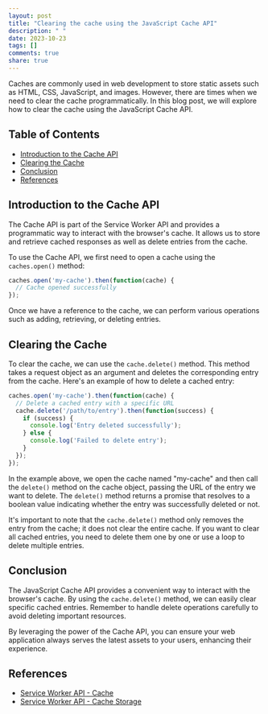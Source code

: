 ```yaml
---
layout: post
title: "Clearing the cache using the JavaScript Cache API"
description: " "
date: 2023-10-23
tags: []
comments: true
share: true
---
```


Caches are commonly used in web development to store static assets such as HTML, CSS, JavaScript, and images. However, there are times when we need to clear the cache programmatically. In this blog post, we will explore how to clear the cache using the JavaScript Cache API.

## Table of Contents

- [Introduction to the Cache API](#introduction-to-the-cache-api)
- [Clearing the Cache](#clearing-the-cache)
- [Conclusion](#conclusion)
- [References](#references)

## Introduction to the Cache API

The Cache API is part of the Service Worker API and provides a programmatic way to interact with the browser's cache. It allows us to store and retrieve cached responses as well as delete entries from the cache.

To use the Cache API, we first need to open a cache using the `caches.open()` method:

```javascript
caches.open('my-cache').then(function(cache) {
  // Cache opened successfully
});
```

Once we have a reference to the cache, we can perform various operations such as adding, retrieving, or deleting entries.

## Clearing the Cache

To clear the cache, we can use the `cache.delete()` method. This method takes a request object as an argument and deletes the corresponding entry from the cache. Here's an example of how to delete a cached entry:

```javascript
caches.open('my-cache').then(function(cache) {
  // Delete a cached entry with a specific URL
  cache.delete('/path/to/entry').then(function(success) {
    if (success) {
      console.log('Entry deleted successfully');
    } else {
      console.log('Failed to delete entry');
    }
  });
});
```

In the example above, we open the cache named "my-cache" and then call the `delete()` method on the cache object, passing the URL of the entry we want to delete. The `delete()` method returns a promise that resolves to a boolean value indicating whether the entry was successfully deleted or not.

It's important to note that the `cache.delete()` method only removes the entry from the cache; it does not clear the entire cache. If you want to clear all cached entries, you need to delete them one by one or use a loop to delete multiple entries.

## Conclusion

The JavaScript Cache API provides a convenient way to interact with the browser's cache. By using the `cache.delete()` method, we can easily clear specific cached entries. Remember to handle delete operations carefully to avoid deleting important resources.

By leveraging the power of the Cache API, you can ensure your web application always serves the latest assets to your users, enhancing their experience.

## References

- [Service Worker API - Cache](https://developer.mozilla.org/en-US/docs/Web/API/Cache)
- [Service Worker API - Cache Storage](https://developer.mozilla.org/en-US/docs/Web/API/CacheStorage)